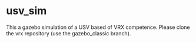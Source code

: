 # usv_sim

This a gazebo simulation of a USV based of VRX competence. Please clone the vrx repository (use the gazebo_classic branch).
